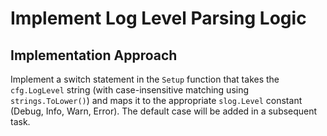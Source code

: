 # Implement Log Level Parsing Logic

## Implementation Approach
Implement a switch statement in the `Setup` function that takes the `cfg.LogLevel` string (with case-insensitive matching using `strings.ToLower()`) and maps it to the appropriate `slog.Level` constant (Debug, Info, Warn, Error). The default case will be added in a subsequent task.
